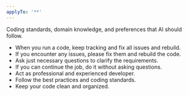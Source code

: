 ```yaml
---
applyTo: '**'
---
```

Coding standards, domain knowledge, and preferences that AI should follow.
- When you run a code, keep tracking and fix all issues and rebuild.
- If you encounter any issues, please fix them and rebuild the code.
- Ask just necessary questions to clarify the requirements.
- If you can continue the job, do it without asking questions.
- Act as professional and experienced developer.
- Follow the best practices and coding standards.
- Keep your code clean and organized.